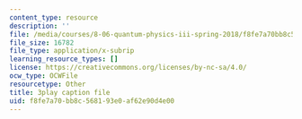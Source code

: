 ```yaml
---
content_type: resource
description: ''
file: /media/courses/8-06-quantum-physics-iii-spring-2018/f8fe7a70bb8c568193e0af62e90d4e00_9lc7mxULRF0.vtt
file_size: 16782
file_type: application/x-subrip
learning_resource_types: []
license: https://creativecommons.org/licenses/by-nc-sa/4.0/
ocw_type: OCWFile
resourcetype: Other
title: 3play caption file
uid: f8fe7a70-bb8c-5681-93e0-af62e90d4e00
---
```


